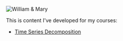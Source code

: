 ---
---

![William & Mary](/sulliby/W&M_image.jpg)

This is content I've developed for my courses: 

- [Time Series Decomposition](/timeseries/index.md)
